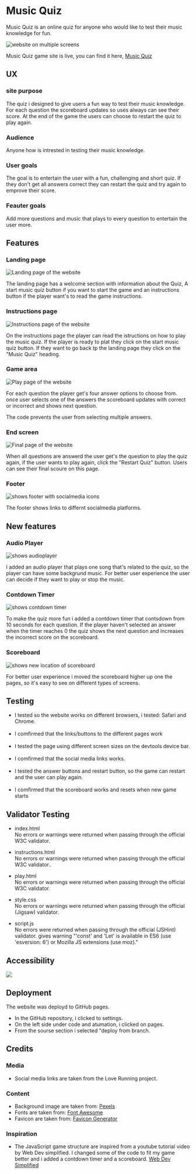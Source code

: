 # Music Quiz
Music Quiz is an online quiz for anyone who would like to test their music knowledge for fun.

<img src="docs/screens.jpeg..png" alt="website on multiple screens">

Music Quiz game site is live, you can find it here, <a href="https://axtegenarnoldt.github.io/music-quiz/">Music Quiz</a>

## UX

### site purpose
The quiz i designed to give users a fun way to test their music knowledge. For each question the scoreboard updates so uses always can see their score. At the end of the game the users can choose to restart the quiz to play again.

### Audience
Anyone how is intrested in testing their music knowledge.

### User goals
The goal is to entertain the user with a fun, challenging and short quiz. If they don't get all answers correct they can restart the quiz and try again to emprove their score.

### Feauter goals
Add more questions and music that plays to every question to entertain the user more.

## Features

### Landing page
<img src="docs/landing-page.jpeg..png" alt="Landing page of the website">

The landing page has a welcome section with information about the Quiz, A start music quiz button if you want to start the game and an instructions button if the player want's to read the game instructions.

### Instructions page
<img src="docs/instruction.jpeg..png" alt="Instructions page of the website">

On the instructions page the player can read the istructions on how to play the music quiz. If the player is ready to plat they click on the start music quiz button. If they want to go back tp the landing page they click on the "Music Quiz" heading.

### Game area

<img src="docs/quiz.jpeg" alt="Play page of the website">

For each question the player get's four answer options to choose from. once user selects one of the answers the scoreboard updates with correct or incorrect and shows next question.

The code prevents the user from selecting multiple answers.

### End screen

<img src="docs/final.jpeg" alt="Final page of the website">

When all questions are answerd the user get's the question to play the quiz again, if the user wants to play again, click the "Restart Quiz" button. Users can see their final scoure on this page.

### Footer

<img src="docs/footer.jpeg" alt="shows footer with socialmedia icons">

The footer shows links to differnt socialmedia platforms.

## New features

### Audio Player

<img src="docs/audioplayer.jpeg" alt="shows audioplayer">

I added an audio player that plays one song that's related to the quiz, so the player can have some backgrund music. For better user experience the user can decide if they want to play or stop the music.

### Contdown Timer

<img src="docs/contdown.jpeg" alt="shows contdown timer">

To make the quiz more fun i added a contdown timer that contsdown from 10 seconds for each question. If the player haven't selected an answer when the timer reaches 0 the quiz shows the next question and increases the incorrect score on the scoreboard.

### Scoreboard

<img src="docs/scoreboard.jpeg" alt="shows new location of scoreboard">

For better user experience i moved the scoreboard higher up one the pages, so it's easy to see on different types of screens.


## Testing

<ul>
<li> I tested so the website works on different browsers, i tested: Safari and Chrome.</li>
<br>
<li>I comfirmed that the links/buttons to the different pages work</li>
<br>
<li>I tested the page using different screen sizes on the devtools device bar.</li>
<br>
<li> I comfirmed that the social media links works.
</li>
<br>
<li>I tested the answer buttons and restart button, so the game can restart and the user can play again.</li>
<br>
<li>I comfirmed that the scoreboard works and resets when new game starts</li>
</ul>

## Validator Testing
<ul>
<li>index.html</li>
No errors or warnings were returned when passing through the official W3C validator.
</ul>
<ul>
<li>instructions.html</li>
No errors or warnings were returned when passing through the official W3C validator..
</ul>
<ul>
<li>play.html</li>
No errors or warnings were returned when passing through the official W3C validator.
</ul>
<ul>
<li>style.css</li>
No errors or warnings were returned when passing through the official (Jigsaw) validator.
</ul>
<ul>
<li>script.js</li>
No errors were returned when passing through the official (JSHint) validator.
gives warning "'const' and 'Let' is available in ES6 (use 'esversion: 6') or Mozilla JS extensions (use moz)."
</ul>

## Accessibility

<img src="docs/lighthouse.jpeg">



## Deployment

The website was deployd to GitHub pages.
<ul>
<li>In the GitHub repository, i clicked to settings.</li>
<li>On the left side under code and atumation, i clicked on pages.</li>
<li>From the sourse section i selected "deploy from branch.</li>
</ul>

## Credits

### Media
<ul>
<li>Social media links are taken from the Love Running project.
</ul>

### Content
<ul>
<li>Background image are taken from: <a href=" https://www.pexels.com/sv-se/">Pexels</a></li>
<li>Fonts are taken from: <a href="https://fontawesome.com/search?o=r&m=free">Font Awesome</a></li>
<li>Favicon are taken from: <a href="https://favicon.io/favicon-converter/">Favicon Generator</a></li>
</ul>

### Inspiration

<ul>
<li>The JavaScript game structure are inspired from a youtube tutorial video by Web Dev simplified. I changed some of the code to fit my game better and i added a contdown timer and a scoreboard. <a href="https://www.youtube.com/results?search_query=web+dev+simplified">Web Dev Simplified</a></li>
</ul>
